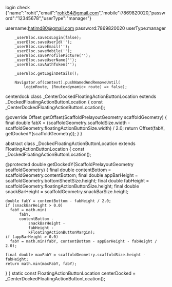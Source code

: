 login check
{"name":"rohit","email":"rohk54@gmail.com","mobile":7869820020,"password":"12345678","userType":"manager"}

username:hatimd80@gmail.com
password:7869820020
userType:manager


        _userBloc.saveIsLogin(false);
        _userBloc.saveUserId('');
        _userBloc.saveEmail('');
        _userBloc.saveMobile('');
        _userBloc.saveProfilePicture('');
        _userBloc.saveUserName('');
        _userBloc.savAuthToken('');

        _userBloc.getLoginDetails();

        Navigator.of(context).pushNamedAndRemoveUntil(
            loginRoute, (Route<dynamic> route) => false);

centerdock
class _CenterDockedFloatingActionButtonLocation
    extends _DockedFloatingActionButtonLocation {
  const _CenterDockedFloatingActionButtonLocation();

  @override
  Offset getOffset(ScaffoldPrelayoutGeometry scaffoldGeometry) {
    final double fabX = (scaffoldGeometry.scaffoldSize.width -
            scaffoldGeometry.floatingActionButtonSize.width) /
       2.0;
    return Offset(fabX, getDockedY(scaffoldGeometry));
  }
}

abstract class _DockedFloatingActionButtonLocation
    extends FloatingActionButtonLocation {
  const _DockedFloatingActionButtonLocation();

  @protected
  double getDockedY(ScaffoldPrelayoutGeometry scaffoldGeometry) {
    final double contentBottom = scaffoldGeometry.contentBottom;
    final double appBarHeight = scaffoldGeometry.bottomSheetSize.height;
    final double fabHeight = scaffoldGeometry.floatingActionButtonSize.height;
    final double snackBarHeight = scaffoldGeometry.snackBarSize.height;

    double fabY = contentBottom - fabHeight / 2.0;
    if (snackBarHeight > 0.0)
      fabY = math.min(
          fabY,
          contentBottom -
              snackBarHeight -
              fabHeight -
              kFloatingActionButtonMargin);
    if (appBarHeight > 0.0)
      fabY = math.min(fabY, contentBottom - appBarHeight - fabHeight / 2.0);

    final double maxFabY = scaffoldGeometry.scaffoldSize.height - fabHeight;
    return math.min(maxFabY, fabY);
  }
}
  static const FloatingActionButtonLocation centerDocked =
      _CenterDockedFloatingActionButtonLocation();
